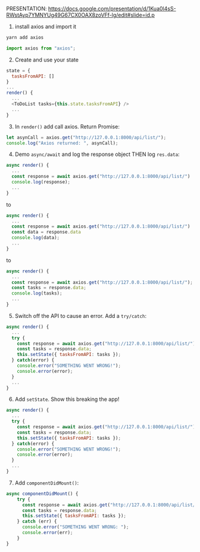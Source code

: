 PRESENTATION: https://docs.google.com/presentation/d/1Kua0l4sS-RWstAyp7YMNYUg49G67CX0OAX8zoVFf-lg/edit#slide=id.p

1. install axios and import it

```bash
yarn add axios
```

```javascript
import axios from "axios";
```

2. Create and use your state

```javascript
state = {
  tasksFromAPI: []
}
...
render() {
  ...
  <ToDoList tasks={this.state.tasksFromAPI} />
  ...
}
```

3. In `render()` add call axios. Return Promise:

```javascript
let asynCall = axios.get("http://127.0.0.1:8000/api/list/");
console.log("Axios returned: ", asynCall);
```

4. Demo `async/await` and log the response object THEN log `res.data`:

```javascript
async render() {
  ...
  const response = await axios.get("http://127.0.0.1:8000/api/list/")
  console.log(response);
  ...
}
```

to

```javascript
async render() {
  ...
  const response = await axios.get("http://127.0.0.1:8000/api/list/")
  const data = response.data
  console.log(data);
  ...
}
```

to

```javascript
async render() {
  ...
  const response = await axios.get("http://127.0.0.1:8000/api/list/");
  const tasks = response.data;
  console.log(tasks);
  ...
}
```

5. Switch off the API to cause an error. Add a `try/catch`:

```javascript
async render() {
  ...
  try {
    const response = await axios.get("http://127.0.0.1:8000/api/list/");
    const tasks = response.data;
    this.setState({ tasksFromAPI: tasks });
  } catch(error) {
    console.error("SOMETHING WENT WRONG!");
    console.error(error);
  }
  ...
}
```

6. Add `setState`. Show this breaking the app!

```javascript
async render() {
  ...
  try {
    const response = await axios.get("http://127.0.0.1:8000/api/list/");
    const tasks = response.data;
    this.setState({ tasksFromAPI: tasks });
  } catch(error) {
    console.error("SOMETHING WENT WRONG!");
    console.error(error);
  }
  ...
}
```

7. Add `componentDidMount()`:

```javascript
async componentDidMount() {
    try {
      const response = await axios.get("http://127.0.0.1:8000/api/list/");
      const tasks = response.data;
      this.setState({ tasksFromAPI: tasks });
    } catch (err) {
      console.error("SOMETHING WENT WRONG: ");
      console.error(err);
    }
}
```
